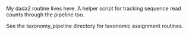 My dada2 routine lives here. A helper script for tracking sequence read counts through the pipeline too.

See the taxonomy_pipeline directory for taxonomic assignment routines.
